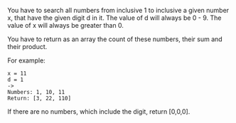 You have to search all numbers from inclusive 1 to inclusive a given number x, that have the given digit d in it.
The value of d will always be 0 - 9.
The value of x will always be greater than 0.

You have to return as an array
the count of these numbers,
their sum
and their product.


For example:

```
x = 11
d = 1
->
Numbers: 1, 10, 11
Return: [3, 22, 110]
```

If there are no numbers, which include the digit, return [0,0,0].
